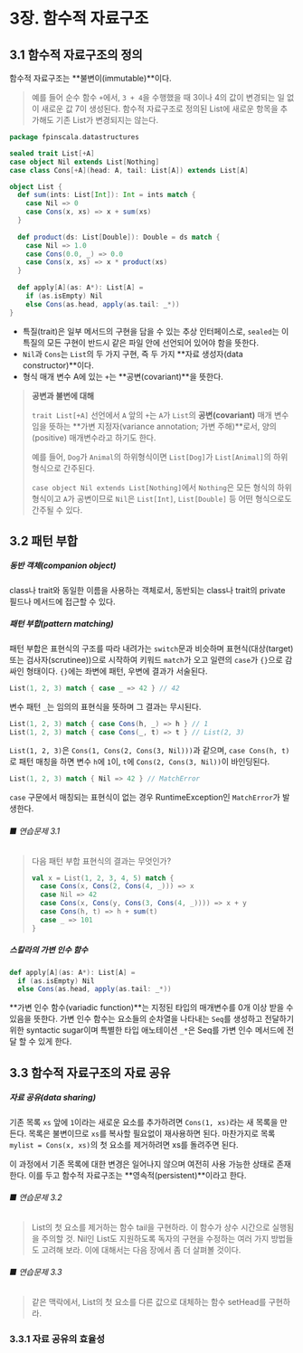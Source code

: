 3장. 함수적 자료구조
================

3.1 함수적 자료구조의 정의
--------------------

함수적 자료구조는 **불변이(immutable)**이다. 

> 예를 들어 순수 함수 `+`에서, `3 + 4`을 수행했을 때 3이나 4의 값이 변경되는 일 없이 새로운 값 7이 생성된다. 함수적 자료구조로 정의된 List에 새로운 항목을 추가해도 기존 List가 변경되지는 않는다.

```scala
package fpinscala.datastructures

sealed trait List[+A]
case object Nil extends List[Nothing]
case class Cons[+A](head: A, tail: List[A]) extends List[A]

object List {
  def sum(ints: List[Int]): Int = ints match {
    case Nil => 0
    case Cons(x, xs) => x + sum(xs)
  }
  
  def product(ds: List[Double]): Double = ds match {
    case Nil => 1.0
    case Cons(0.0, _) => 0.0
    case Cons(x, xs) => x * product(xs)
  }
  
  def apply[A](as: A*): List[A] =
    if (as.isEmpty) Nil
    else Cons(as.head, apply(as.tail: _*))
}
```

- 특질(trait)은 일부 메서드의 구현을 담을 수 있는 추상 인터페이스로, `sealed`는 이 특질의 모든 구현이 반드시 같은 파일 안에 선언되어 있어야 함을 뜻한다.
- `Nil`과 `Cons`는 `List`의 두 가지 구현, 즉 두 가지 **자료 생성자(data constructor)**이다.
- 형식 매개 변수 A에 있는 `+`는 **공변(covariant)**을 뜻한다.

> **공변과 불변에 대해**
> 
> `trait List[+A]` 선언에서 `A` 앞의 `+`는 `A`가 `List`의 **공변(covariant)** 매개 변수임을 뜻하는 **가변 지정자(variance annotation; 가변 주해)**로서, 양의(positive) 매개변수라고 하기도 한다.
> 
> 예를 들어, `Dog`가 `Animal`의 하위형식이면 `List[Dog]`가 `List[Animal]`의 하위형식으로 간주된다.
> 
> `case object Nil extends List[Nothing]`에서 `Nothing`은 모든 형식의 하위형식이고 `A`가 공변이므로 `Nil`은 `List[Int]`, `List[Double]` 등 어떤 형식으로도 간주될 수 있다.


3.2 패턴 부합
-----------

##### 동반 객체(companion object)

class나 trait와 동일한 이름을 사용하는 객체로서, 동반되는 class나 trait의 private 필드나 메서드에 접근할 수 있다.

##### 패턴 부합(pattern matching)

패턴 부합은 표현식의 구조를 따라 내려가는 `switch`문과 비슷하며 표현식(대상(target) 또는 검사자(scrutinee))으로 시작하여 키워드 `match`가 오고 일련의 `case`가 `{}`으로 감싸인 형태이다. `{}`에는 좌변에 패턴, 우변에 결과가 서술된다.

```scala
List(1, 2, 3) match { case _ => 42 } // 42
```

변수 패턴 `_`는 임의의 표현식을 뜻하며 그 결과는 무시된다.

```scala
List(1, 2, 3) match { case Cons(h, _) => h } // 1
List(1, 2, 3) match { case Cons(_, t) => t } // List(2, 3)
```

`List(1, 2, 3)`은 `Cons(1, Cons(2, Cons(3, Nil)))`과 같으며, `case Cons(h, t)`로 패턴 매칭을 하면 변수 `h`에 `1`이, `t`에 `Cons(2, Cons(3, Nil))`이 바인딩된다.

```scala
List(1, 2, 3) match { Nil => 42 } // MatchError
```

`case` 구문에서 매칭되는 표현식이 없는 경우 RuntimeException인 `MatchError`가 발생한다.

###### ■ 연습문제 3.1

> 다음 패턴 부합 표현식의 결과는 무엇인가?
> 
> ```scala
> val x = List(1, 2, 3, 4, 5) match {
>   case Cons(x, Cons(2, Cons(4, _))) => x
>   case Nil => 42
>   case Cons(x, Cons(y, Cons(3, Cons(4, _)))) => x + y
>   case Cons(h, t) => h + sum(t)
>   case _ => 101
> }
> ```

##### 스칼라의 가변 인수 함수

```scala
def apply[A](as: A*): List[A] =
  if (as.isEmpty) Nil
  else Cons(as.head, apply(as.tail: _*))
```

**가변 인수 함수(variadic function)**는 지정된 타입의 매개변수를 0개 이상 받을 수 있음을 뜻한다. 가변 인수 함수는 요소들의 순차열을 나타내는 `Seq`를 생성하고 전달하기 위한 syntactic sugar이며 특별한 타입 애노테이션 `_*`은 Seq를 가변 인수 메서드에 전달 할 수 있게 한다.
	

3.3 함수적 자료구조의 자료 공유
------------------------

##### 자료 공유(data sharing)

기존 목록 `xs` 앞에 `1`이라는 새로운 요소를 추가하려면 `Cons(1, xs)`라는 새 목록을 만든다. 목록은 불변이므로 `xs`를 복사할 필요없이 재사용하면 된다. 마찬가지로 목록 `mylist = Cons(x, xs)`의 첫 요소를 제거하려면 xs를 돌려주면 된다.

이 과정에서 기존 목록에 대한 변경은 일어나지 않으며 여전히 사용 가능한 상태로 존재한다. 이를 두고 함수적 자료구조는 **영속적(persistent)**이라고 한다.

###### ■ 연습문제 3.2

> List의 첫 요소를 제거하는 함수 tail을 구현하라. 이 함수가 상수 시간으로 실행됨을 주의할 것. Nil인 List도 지원하도록 독자의 구현을 수정하는 여러 가지 방법들도 고려해 보라. 이에 대해서는 다음 장에서 좀 더 살펴볼 것이다.

###### ■ 연습문제 3.3

> 같은 맥락에서, List의 첫 요소를 다른 값으로 대체하는 함수 setHead를 구현하라.

### 3.3.1 자료 공유의 효율성

